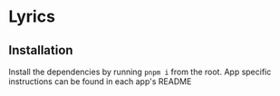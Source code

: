 # Lyrics

## Installation

Install the dependencies by running `pnpm i` from the root. App specific instructions can be found in each app's README
